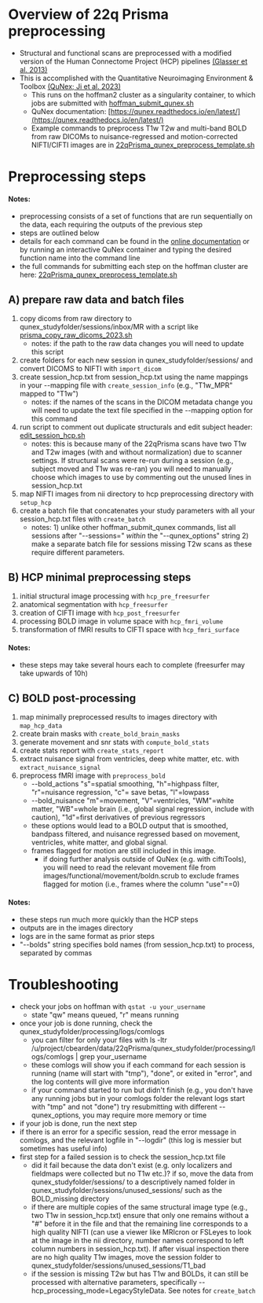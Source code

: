 # Overview of 22q Prisma preprocessing 
* Structural and functional scans are preprocessed with a modified version of the Human Connectome Project (HCP) pipelines [(Glasser et al. 2013)](https://pubmed.ncbi.nlm.nih.gov/23668970/)
* This is accomplished with the Quantitative Neuroimaging Environment & Toolbox [(QuNex; Ji et al. 2023)](https://www.frontiersin.org/articles/10.3389/fninf.2023.1104508/full) 
  * This runs on the hoffman2 cluster as a singularity container, to which jobs are submitted with [hoffman_submit_qunex.sh](https://github.com/charles-schleifer/22q_hoffman/blob/main/hoffman_submit/hoffman_submit_qunex.sh)
  * QuNex documentation: [https://qunex.readthedocs.io/en/latest/](https://qunex.readthedocs.io/en/latest/)
  * Example commands to preprocess T1w T2w and multi-band BOLD from raw DICOMs to nuisance-regressed and motion-corrected NIFTI/CIFTI images are in [22qPrisma_qunex_preprocess_template.sh](https://github.com/charles-schleifer/22q_hoffman/blob/main/22qPrisma_preprocessing/22qPrisma_qunex_preprocess_template.sh)

# Preprocessing steps
#### Notes: 
* preprocessing consists of a set of functions that are run sequentially on the data, each requiring the outputs of the previous step
* steps are outlined below
* details for each command can be found in the [online documentation](https://www.frontiersin.org/articles/10.3389/fninf.2023.1104508/full) or by running an interactive QuNex container and typing the desired function name into the command line
* the full commands for submitting each step on the hoffman cluster are here: [22qPrisma_qunex_preprocess_template.sh](https://github.com/charles-schleifer/22q_hoffman/blob/main/22qPrisma_preprocessing/22qPrisma_qunex_preprocess_template.sh)

## A) prepare raw data and batch files
 1. copy dicoms from raw directory to qunex_studyfolder/sessions/inbox/MR with a script like [prisma_copy_raw_dicoms_2023.sh](https://github.com/charles-schleifer/22q_hoffman/blob/main/22qPrisma_preprocessing/prisma_copy_raw_dicoms_2023.sh) 
    * notes: if the path to the raw data changes you will need to update this script
 2. create folders for each new session in qunex_studyfolder/sessions/ and convert DICOMS to NIFTI with `import_dicom`
 3. create session_hcp.txt from session_hcp.txt using the name mappings in your --mapping file with `create_session_info` (e.g., "T1w_MPR" mapped to "T1w")
    * notes: if the names of the scans in the DICOM metadata change you will need to update the text file specified in the --mapping option for this command
 4. run script to comment out duplicate structurals and edit subject header: [edit_session_hcp.sh](https://github.com/charles-schleifer/22q_hoffman/blob/main/22qPrisma_preprocessing/edit_session_hcp.sh)
    * notes: this is because many of the 22qPrisma scans have two T1w and T2w images (with and without normalization) due to scanner settings. If structural scans were re-run during a session (e.g., subject moved and T1w was re-ran) you will need to manually choose which images to use by commenting out the unused lines in session_hcp.txt
 5. map NIFTI images from nii directory to hcp preprocessing directory with `setup_hcp`
 6. create a batch file that concatenates your study parameters with all your session_hcp.txt files with `create_batch`
    * notes: 1) unlike other hoffman_submit_qunex commands, list all sessions after "--sessions=" *within* the "--qunex_options" string 2) make a separate batch file for sessions missing T2w scans as these require different parameters.

## B) HCP minimal preprocessing steps
 1. initial structural image processing with `hcp_pre_freesurfer`
 2. anatomical segmentation with `hcp_freesurfer`
 3. creation of CIFTI image with `hcp_post_freesurfer`
 4. processing BOLD image in volume space with `hcp_fmri_volume`
 5. transformation of fMRI results to CIFTI space with `hcp_fmri_surface`

#### Notes: 
* these steps may take several hours each to complete (freesurfer may take upwards of 10h)

## C) BOLD post-processing

1. map minimally preprocessed results to images directory with `map_hcp_data`
2. create brain masks with `create_bold_brain_masks`
3. generate movement and snr stats with `compute_bold_stats`
4. create stats report with `create_stats_report`
5. extract nuisance signal from ventricles, deep white matter, etc. with `extract_nuisance_signal`
6. preprocess fMRI image with `preprocess_bold`  
   * --bold_actions "s"=spatial smoothing, "h"=highpass filter, "r"=nuisance regression, "c"= save betas, "l"=lowpass  
   * --bold_nuisance "m"=movement, "V"=ventricles, "WM"=white matter, "WB"=whole brain (i.e., global signal regression, include with caution), "1d"=first derivatives of previous regressors
   * these options would lead to a BOLD output that is smoothed, bandpass filtered, and nuisance regressed based on movement, ventricles, white matter, and global signal.
   * frames flagged for motion are still included in this image.
     * if doing further analysis outside of QuNex (e.g. with ciftiTools), you will need to read the relevant movement file from images/functional/movement/boldn.scrub to exclude frames flagged for motion (i.e., frames where the column "use"==0)

#### Notes: 
* these steps run much more quickly than the HCP steps
* outputs are in the images directory
* logs are in the same format as prior steps
* "--bolds" string specifies bold names (from session_hcp.txt) to process, separated by commas

# Troubleshooting
* check your jobs on hoffman with `qstat -u your_username`
  * state "qw" means queued, "r" means running
* once your job is done running, check the qunex_studyfolder/processing/logs/comlogs
  * you can filter for only your files with ls -ltr /u/project/cbearden/data/22qPrisma/qunex_studyfolder/processing/logs/comlogs | grep your_username  
  * these comlogs will show you if each command for each session is running (name will start with "tmp"), "done", or exited in "error", and the log contents will give more information
  * if your command started to run but didn't finish (e.g., you don't have any running jobs but in your comlogs folder the relevant logs start with "tmp" and not "done") try resubmitting with different --qunex_options, you may require more memory or time
* if your job is done, run the next step
* if there is an error for a specific session, read the error message in comlogs, and the relevant logfile in "--logdir" (this log is messier but sometimes has useful info)
* first step for a failed session is to check the session_hcp.txt file
  * did it fail because the data don't exist (e.g. only localizers and fieldmaps were collected but no T1w etc.)? if so, move the data from qunex_studyfolder/sessions/ to a descriptively named folder in qunex_studyfolder/sessions/unused_sessions/ such as the BOLD_missing directory
  * if there are multiple copies of the same structural image type (e.g., two T1w in session_hcp.txt) ensure that only one remains without a "#" before it in the file and that the remaining line corresponds to a high quality NIFTI (can use a viewer like MRIcron or FSLeyes to look at the image in the nii directory, number names correspond to left column numbers in session_hcp.txt). If after visual inspection there are no high quality T1w images, move the session folder to qunex_studyfolder/sessions/unused_sessions/T1_bad
  * if the session is missing T2w but has T1w and BOLDs, it can still be processed with alternative parameters, specifically --hcp_processing_mode=LegacyStyleData. See notes for `create_batch`
   
